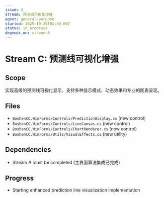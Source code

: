 ```yaml
---
issue: 4
stream: 预测线可视化增强
agent: general-purpose
started: 2025-10-29T01:40:00Z
status: in_progress
depends_on: stream-A
---
```


# Stream C: 预测线可视化增强

## Scope
实现高级的预测线可视化显示，支持多种显示模式、动态效果和专业的图表呈现。

## Files
- `BoshenCC.WinForms/Controls/PredictionDisplay.cs` (new control)
- `BoshenCC.WinForms/Controls/LineCanvas.cs` (new control)
- `BoshenCC.WinForms/Controls/ChartRenderer.cs` (new control)
- `BoshenCC.WinForms/Utils/VisualEffects.cs` (new utility)

## Dependencies
- Stream A must be completed (主界面算法集成已完成)

## Progress
- Starting enhanced prediction line visualization implementation